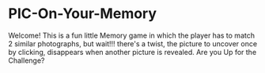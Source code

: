 # PIC-On-Your-Memory
Welcome! This is a fun little Memory game in which the player has to match 2 similar photographs, but wait!!! there's a twist, the picture to uncover once by clicking, disappears when another picture is revealed. Are you Up for the Challenge? 
